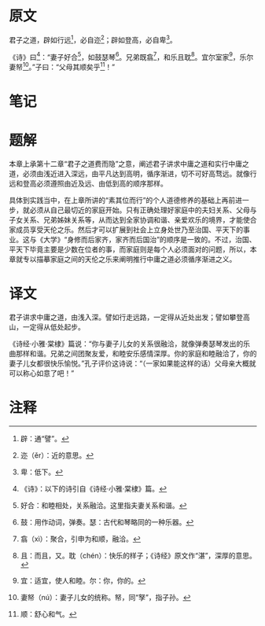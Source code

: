 # 原文
君子之道，辟如行远[^1]，必自迩[^2]；辟如登高，必自卑[^3]。

《诗》曰[^4]：“妻子好合[^5]，如鼓瑟琴[^6]。兄弟既翕[^7]，和乐且耽[^8]。宜尔室家[^9]，乐尔妻帑[^10]。”子曰：“父母其顺矣乎[^11]！”
# 笔记

# 题解
本章上承第十二章“君子之道费而隐”之意，阐述君子讲求中庸之道和实行中庸之道，必须由浅近进入深远，由平凡达到高明，循序渐进，切不可好高骛远。就像行远和登高必须遵照由近及远、由低到高的顺序那样。

具体到实践当中，在上章所讲的“素其位而行”的个人道德修养的基础上再前进一步，就必须从自己最切近的家庭开始。只有正确处理好家庭中的夫妇关系、父母与子女关系、兄弟姊妹关系等，从而达到全家协调和谐、亲爱欢乐的境界，才能使合家成员享受天伦之乐。然后才可以扩展到社会上立身处世乃至治国、平天下的事业。这与《大学》“身修而后家齐，家齐而后国治”的顺序是一致的。不过，治国、平天下毕竟主要是少数在位者的事，而家庭则是每个人必须面对的问题，所以，本章就专以描摹家庭之间的天伦之乐来阐明推行中庸之道必须循序渐进之义。
# 译文
君子讲求中庸之道，由浅入深。譬如行走远路，一定得从近处出发；譬如攀登高山，一定得从低处起步。

《诗经·小雅·棠棣》篇说：“你与妻子儿女的关系很融洽，就像弹奏瑟琴发出的乐曲那样和谐。兄弟之间团聚友爱，和睦安乐感情深厚。你的家庭和睦融洽了，你的妻子儿女都很快乐愉悦。”孔子评价这诗说：“（一家如果能这样的话）父母亲大概就可以称心如意了吧！”
# 注释

[^1]: 辟：通“譬”。
[^2]: 迩（ěr）：近的意思。
[^3]: 卑：低下。
[^4]: 《诗》：以下的诗引自《诗经·小雅·棠棣》篇。
[^5]: 好合：和睦相处，关系融洽。这里指夫妻关系和谐。
[^6]: 鼓：用作动词，弹奏。瑟：古代和琴略同的一种乐器。
[^7]: 翕（xì）：聚合，引申为和顺，融洽。
[^8]: 且：而且，又。耽（chén）：快乐的样子；《诗经》原文作“湛”，深厚的意思。
[^9]: 宜：适宜，使人和睦。尔：你，你的。
[^10]: 妻帑（nú）：妻子儿女的统称。帑，同“孥”，指子孙。
[^11]: 顺：舒心和气。